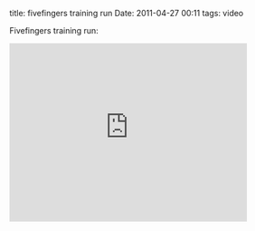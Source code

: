 title: fivefingers training run
Date: 2011-04-27 00:11
tags: video
 

Fivefingers training run:

<iframe width="420" height="315" src="http://www.youtube.com/embed/-IuCg8jUjkE" frameborder="0"></iframe>

